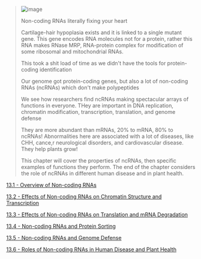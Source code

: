 > ![image](https://github.com/MCBasterSheet/MCBasterSheet/assets/157453648/7d5d6ea8-3596-484e-8d93-0f5638833f92)
>
> Non-coding RNAs literally fixing your heart
>
> Cartilage-hair hypoplasia exists and it is linked to a single mutant gene. This gene encodes RNA molecules not for a protein, rather this RNA makes RNase MRP, RNA-protein complex for modification of some ribosomal and mitochondrial RNAs.
>
> This took a shit load of time as we didn't have the tools for protein-coding identification
>
> Our genome got protein-coding genes, but also a lot of non-coding RNAs (ncRNAs) which don't make polypeptides
>
>  We see how researchers find ncRNAs making spectacular arrays of functions in everyone. THey are important in DNA replication, chromatin modification, transcription, translation, and genome defense
>
> They are more abundant than mRNAs, 20% to mRNA, 80% to ncRNAs! Abnormalities here are associated with a lot of diseases, like CHH, cance,r neurological disorders, and cardiovascular disease. They help plants grow!
>
> This chapter will cover the properties of ncRNAs, then specific examples of functions they perform. The end of the chapter considers the role of ncRNAs in different human disease and in plant health.


[13.1 - Overview of Non-coding RNAs](https://github.com/MCBasterSheet/MCBasterSheet/blob/main/MCB150/pages/SubChapters/Chapter%2013/13.1%20-%20Overview%20of%20Non-coding%20RNAs.md)

[13.2 - Effects of Non-coding RNAs on Chromatin Structure and Transcription](https://github.com/MCBasterSheet/MCBasterSheet/blob/main/MCB150/pages/SubChapters/Chapter%2013/13.2%20-%20Effects%20of%20Non-coding%20RNAs%20on%20Chromatin%20Structure%20and%20Transcription.md)

[13.3 - Effects of Non-coding RNAs on Translation and mRNA Degradation](https://github.com/MCBasterSheet/MCBasterSheet/blob/main/MCB150/pages/SubChapters/Chapter%2013/13.3%20-%20Effects%20of%20Non-coding%20RNAs%20on%20Translation%20and%20mRNA%20Degradation.md)

[13.4 - Non-coding RNAs and Protein Sorting]()

[13.5 - Non-coding RNAs and Genome Defense]()

[13.6 - Roles of Non-coding RNAs in Human Disease and Plant Health]()
